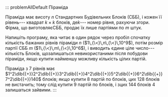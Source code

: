 ::: problemAllDefault
Піраміда

Піраміда має висоту $n$ Стандартних Будівельних Блоків (СББ), і кожен її
рівень--- квадрат $k{\times}k$ блоків, де$k$--- номер рівня, рахуючи
згори. Фірма, що виготовляєСББ, продає їх лише партіями по $m$ штук.

Напишіть програму, яка читає в один рядок через пробіл спочатку
кількість бажаних рівнів піраміди $n$ ($1\,{\<}\,n\,{\<}\,10^9$), потім
розмір партії СББ $m$ ($1\,{\<}\,m\,{\<}\,10^6$), і виводить єдине ціле
число--- кількість Блоків, щозалишаться невикористаними після побудови
піраміди, якщо купити найменшу можливу кількість цілих партій.

Піраміда з 7 рівнів має
$1^2\dib{{+}}2^2\dib{{+}}3^2\dib{{+}}4^2\dib{{+}}5^2\dib{{+}}6^2\dib{{+}}7^2\dib{{=}}140$
блоків; якщо купити 8 партій по блоків, цих 128 блоків не вистачить;
тому слід купити 9 партій по блоків, і зцих 144 блоків 4 залишаться
зайвими.
:::
